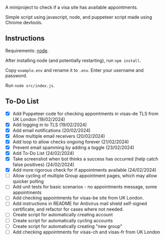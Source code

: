 A miniproject to check if a visa site has available appointments.

Simple script using javascript, node, and puppeteer script made using Chrome devtools.

## Instructions

Requirements: [node](https://nodejs.org/en/download).

After installing node (and potentially restarting), run `npm install`.

Copy `example.env` and rename it to `.env`. Enter your username and password.

Run `node src/index.js`.


## To-Do List

- [x] Add Puppeteer code for checking appointments in visas-de TLS from UK London (19/02/2024)
- [x] Add logging in to TLS (19/02/2024)
- [x] Add email notifications (20/02/2024)
- [x] Allow multiple email receivers (20/02/2024)
- [x] Add loop to allow checks ongoing forever (21/02/2024)
- [x] Prevent email spamming by adding a toggle (23/02/2024)
- [x] Add To-Do List (24/02/2024)
- [x] Take screenshot when bot thinks a success has occurred (help catch false positives) (24/02/2024)
- [x] Add more rigorous check for if appointments available (24/02/2024)
- [ ] Allow cycling of multiple Group appointment pages, which may allow quicker polling
- [ ] Add unit tests for basic scenarios - no appointments message, some appointments
- [ ] Add checking appointments for visas-be site from UK London.
- [ ] Add instructions in README for Antivirus mail shield self-signed certificate, and refactor for cases where not needed.
- [ ] Create script for automatically creating account
- [ ] Create script for automatically cycling accounts
- [ ] Create script for automatically creating "new group"
- [ ] Add checking appointments for visas-ch and visas-fr from UK London
